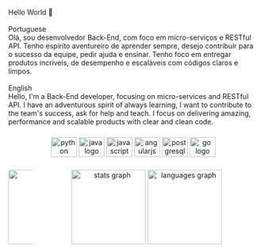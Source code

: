 <p align="left">Hello World 👻<br><br>Portuguese<br>Olá, sou desenvolvedor Back-End, com foco em micro-serviços e RESTful API. Tenho espírito aventureiro de aprender sempre, desejo contribuir para o sucesso da equipe, pedir ajuda e ensinar. Tenho foco em entregar produtos incríveis, de desempenho e escaláveis com códigos claros e limpos.<br><br>English<br>Hello, I'm a Back-End developer, focusing on micro-services and RESTful API. I have an adventurous spirit of always learning, I want to contribute to the team's success, ask for help and teach. I focus on delivering amazing, performance and scalable products with clear and clean code.</p>

###
<div align="center">
  <img src="https://cdn.jsdelivr.net/gh/devicons/devicon/icons/python/python-original.svg" height="40" width="52" alt="python logo"  />
  <img src="https://cdn.jsdelivr.net/gh/devicons/devicon/icons/java/java-original.svg" height="40" width="52" alt="java logo"  />
  <img src="https://cdn.jsdelivr.net/gh/devicons/devicon/icons/javascript/javascript-original.svg" height="40" width="52" alt="javascript logo"  />
  <img src="https://cdn.jsdelivr.net/gh/devicons/devicon/icons/angularjs/angularjs-plain.svg" height="40" width="52" alt="angularjs logo"  />
  <img src="https://cdn.jsdelivr.net/gh/devicons/devicon/icons/postgresql/postgresql-plain.svg" height="40" width="52" alt="postgresql logo"  />
  <img src="https://raw.githubusercontent.com/rfyiamcool/golang_logo/master/svg/golang_3.svg" height="40" width="52" alt="go logo"  />
</div>

###
<div align="center">
  <img src="https://github-readme-stats.vercel.app/api?hide_title=true&hide_rank=false&show_icons=true&include_all_commits=true&count_private=true&disable_animations=false&theme=dark&locale=en&hide_border=true&username=LuizWeitz" height="150" alt="stats graph"  />
  <img src="https://github-readme-stats.vercel.app/api/top-langs?locale=en&hide_title=false&layout=compact&card_width=320&langs_count=5&theme=dark&hide_border=true&username=LuizWeitz" height="150" alt="languages graph"  />
  
  <img align="left" src="https://user-images.githubusercontent.com/5713670/87202985-820dcb80-c2b6-11ea-9f56-7ec461c497c3.gif" width="150&quot;" style="max-width:10%;">
  
</div>

###





